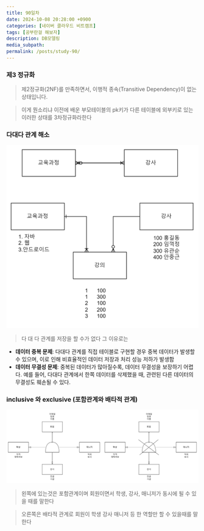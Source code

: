 ```yaml
---
title: 90일차
date: 2024-10-08 20:28:00 +0900
categories: [네이버 클라우드 비트캠프]
tags: [공부란걸 해보자]
description: DB모델링
media_subpath:
permalink: /posts/study-90/
---
```


### 제3 정규화

> 제2정규화(2NF)를 만족하면서, 이행적 종속(Transitive Dependency)이 없는 상태입니다.

> 이게 뭔소리냐 이전에 배운 부모테이블의 pk키가 다른 테이블에 외부키로 있는 이러한 상태를 3차정규화라한다

### 다대다 관계 해소

![image.png](/assets/img/1008/image.png)

> 다 대 다 관계를 저장을 할 수가 없다 그 이유로는

- **데이터 중복 문제**: 다대다 관계를 직접 테이블로 구현할 경우 중복 데이터가 발생할 수 있으며, 이로 인해 비효율적인 데이터 저장과 처리 성능 저하가 발생함
- **데이터 무결성 문제**: 중복된 데이터가 많아질수록, 데이터 무결성을 보장하기 어렵다. 예를 들어, 다대다 관계에서 한쪽 데이터를 삭제했을 때, 관련된 다른 데이터의 무결성도 훼손될 수 있다.

### inclusive 와 exclusive (포함관계와 배타적 관계)

![image.png](/assets/img/1008/image2.png)

> 왼쪽에 있는것은 포함관계이며 회원이면서 학생, 강사, 매니저가 동시에 될 수 있을 때를 말한다

> 오른쪽은 배타적 관계로 회원이 학생 강사 매니저 등 한 역할만 할 수 있을때를 말한다
